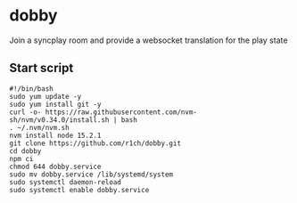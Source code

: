# dobby
Join a syncplay room and provide a websocket translation for the play state

## Start script
```
#!/bin/bash
sudo yum update -y
sudo yum install git -y
curl -o- https://raw.githubusercontent.com/nvm-sh/nvm/v0.34.0/install.sh | bash
. ~/.nvm/nvm.sh
nvm install node 15.2.1
git clone https://github.com/r1ch/dobby.git
cd dobby
npm ci
chmod 644 dobby.service
sudo mv dobby.service /lib/systemd/system
sudo systemctl daemon-reload
sudo systemctl enable dobby.service
```
